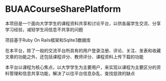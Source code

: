 # BUAACourseSharePlatform

本项目是一个面向大学学生的课程资料共享和讨论平台，以供各届学生交流、分享学习经验，减轻学生间信息不共享的问题



项目基于Ruby On Rails框架和Sqlite3数据库

在本平台，除了一般的交流平台所具有的用户登录注册、评论、关注、发表和收藏文章的功能之外，还包括课程评分、教师评分、课程资料上传下载的功能

本平台以课程为核心焦点，以大学学生为主要用户，来实现以课程为主要区分的资料管理和信息共享功能，解决了以往平台信息杂乱、查找低效的缺点
